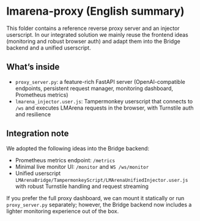 # lmarena-proxy (English summary)

This folder contains a reference reverse proxy server and an injector userscript. In our integrated solution we mainly reuse the frontend ideas (monitoring and robust browser auth) and adapt them into the Bridge backend and a unified userscript.

## What’s inside
- `proxy_server.py`: a feature-rich FastAPI server (OpenAI-compatible endpoints, persistent request manager, monitoring dashboard, Prometheus metrics)
- `lmarena_injector.user.js`: Tampermonkey userscript that connects to `/ws` and executes LMArena requests in the browser, with Turnstile auth and resilience

## Integration note
We adopted the following ideas into the Bridge backend:
- Prometheus metrics endpoint: `/metrics`
- Minimal live monitor UI: `/monitor` and `WS /ws/monitor`
- Unified userscript `LMArenaBridge/TampermonkeyScript/LMArenaUnifiedInjector.user.js` with robust Turnstile handling and request streaming

If you prefer the full proxy dashboard, we can mount it statically or run `proxy_server.py` separately; however, the Bridge backend now includes a lighter monitoring experience out of the box.